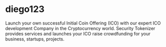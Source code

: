 # diego123
Launch your own successful Initial Coin Offering (ICO) with our expert ICO development Company in the Cryptocurrency world. Security Tokenizer provides services and launches your ICO raise crowdfunding for your business, startups, projects.

